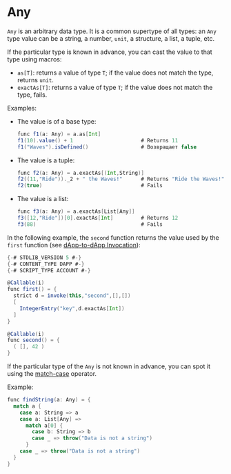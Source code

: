 # Any

`Any` is an arbitrary data type. It is a common supertype of all types: an `Any` type value can be a string, a number, `unit`, a structure, a list, a tuple, etc.

If the particular type is known in advance, you can cast the value to that type using macros:

* `as[T]`: returns a value of type `T`; if the value does not match the type, returns `unit`.
* `exactAs[T]`: returns a value of type `T`; if the value does not match the type, fails.

Examples:

* The value is of a base type:

   ```scala
   func f1(a: Any) = a.as[Int]
   f1(10).value() + 1                      # Returns 11
   f1("Waves").isDefined()                 # Возвращает false
   ```

* The value is a tuple:

   ```scala
   func f2(a: Any) = a.exactAs[(Int,String)]
   f2((11,"Ride"))._2 + " the Waves!"      # Returns "Ride the Waves!"
   f2(true)                                # Fails
   ```

* The value is a list:

   ```scala
   func f3(a: Any) = a.exactAs[List[Any]]
   f3([12,"Ride"])[0].exactAs[Int]         # Returns 12
   f3(88)                                  # Fails
   ```

In the following example, the `second` function returns the value used by the `first` function (see [dApp-to-dApp Invocation](/en/ride/advanced/dapp-to-dapp)):

```scala
{-# STDLIB_VERSION 5 #-}
{-# CONTENT_TYPE DAPP #-}
{-# SCRIPT_TYPE ACCOUNT #-}

@Callable(i)
func first() = {
  strict d = invoke(this,"second",[],[])
  [
    IntegerEntry("key",d.exactAs[Int])
  ]
}

@Callable(i)
func second() = {
  ( [], 42 )
}
```

If the particular type of the `Any` is not known in advance, you can spot it using the [match-case](/en/ride/operators/match-case) operator.

Example:

```scala
func findString(a: Any) = {
  match a {
    case a: String => a
    case a: List[Any] =>
      match a[0] {
        case b: String => b
        case _ => throw("Data is not a string")
      }
    case _ => throw("Data is not a string")
  }
}
```
